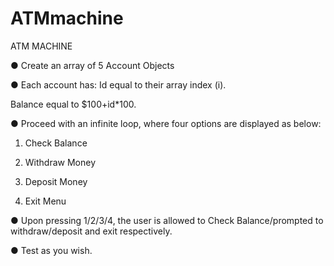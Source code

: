 # ATMmachine
 ATM MACHINE 
 
 ● Create an array of 5 Account Objects 
 
 ● Each account has: Id equal to their array index (i). 
 
 Balance equal to $100+id*100. 
 
 ● Proceed with an infinite loop, where four options are displayed as below: 

1. Check Balance

2. Withdraw Money 

3. Deposit Money 

4. Exit Menu 
 
 ● Upon pressing 1/2/3/4, the user is allowed to Check Balance/prompted to withdraw/deposit and exit respectively. 
 
 ● Test as you wish.
